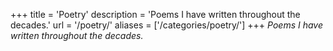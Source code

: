 +++
title = 'Poetry'
description = 'Poems I have written throughout the decades.'
url = '/poetry/'
aliases = ['/categories/poetry/']
+++
*Poems I have written throughout the decades.*